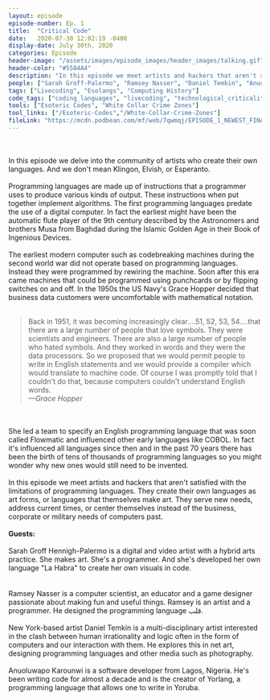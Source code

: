 ```yaml
---
layout: episode
episode-number: Ep. 1
title:  "Critical Code"
date:   2020-07-30 12:02:19 -0400
display-date: July 30th, 2020
categories: Episode
header-image: "/assets/images/episode_images/header_images/talking.gif"
header-color: "#5584A4"
description: "In this episode we meet artists and hackers that aren't satisfied with the limitations of programming languages. Our guests are Sarah Groff Hennigh-Palermo, Ramsey Nasser, Daniel Temkin, and Anuoluwapo Karounwi."
people: ["Sarah Groff-Palermo", "Ramsey Nasser", "Daniel Temkin", "Anuoluwapo Karounwi"]
tags: ["Livecoding", "Esolangs", "Computing History"]
code_tags: ["coding_languages", "livecoding", "technological_criticality"]
tools: ["Esoteric Codes", "White Collar Crime Zones"]
tool_links: ["/Esoteric-Codes","/White-Collar-Crime-Zones"]
fileLink: "https://mcdn.podbean.com/mf/web/7qwmqj/EPISODE_1_NEWEST_FINAL6cr3e.mp3"
---
```

<br><br>
In this episode we delve into the community of artists who create their own languages. And we don't mean Klingon, Elvish, or Esperanto.
<br><br>
Programming languages are made up of instructions that a programmer uses to produce various kinds of output. These instructions when put together implement algorithms. The first programming languages predate the use of a digital computer. In fact the earliest might have been the automatic flute player of the 9th century described by the Astronomers and brothers Musa from Baghdad during the Islamic Golden Age in their Book of Ingenious Devices.
<br><br>
The earliest modern computer such as codebreaking machines during the second world war did not operate based on programming languages. Instead they were programmed by rewiring the machine. Soon after this era came machines that could be programmed  using punchcards or by flipping switches on and off. In the 1950s the US Navy's Grace Hopper decided that business data customers were uncomfortable with mathematical notation.
<br><br>

> Back in 1951, it was becoming increasingly clear....51, 52, 53, 54....that there are a large number of people that love symbols. They were scientists and engineers. There are also a large number of people who hated symbols. And they worked in words and they were the data processors. So we proposed that we would permit people to write in English statements and we would provide a compiler which would translate to machine code. Of course I was promptly told that I couldn't do that, because computers couldn't understand English words. <br> *—Grace Hopper*




<br><br>
She led a team to specify an English programming language that was soon called Flowmatic and influenced other early languages like COBOL. In fact it's influenced all languages since then and in the past 70 years there has been the birth of tens of thousands of programming languages so you might wonder why new ones would still need to be invented.
<br><br>
In this episode we meet artists and hackers that aren't satisfied with the limitations of programming languages. They create their own languages as art forms, or languages that themselves make art. They serve new needs, address current times, or center themselves instead of the business, corporate or military needs of computers past.
<br><br>
**Guests:**
<br><br>
Sarah Groff Hennigh-Palermo is a digital and video artist with a hybrid arts practice. She makes art. She's a programmer. And she's developed her own language "La Habra" to create her own visuals in code.  
<br><br>
Ramsey Nasser is a computer scientist, an educator and a game designer passionate about making fun and useful things. Ramsey is an artist and a programmer. He designed the programming language قلب.
<br><br>
New York-based artist Daniel Temkin is a multi-disciplinary artist interested in the clash between human irrationality and logic often in the form of computers and our interaction with them. He explores this in net art, designing programming languages and other media such as photography.
<br><br>
Anuoluwapo Karounwi is a software developer from Lagos, Nigeria. He's been writing code for almost a decade and is the creator of Yorlang, a programming language that allows one to write in Yoruba.
<br><br>

